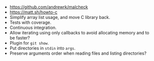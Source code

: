 - https://github.com/andrewrk/malcheck
- https://matt.sh/howto-c
- Simplify array list usage, and move C library back.
- Tests with coverage.
- Continuous integration.
- Allow iterating using only callbacks to avoid allocating memory and to be faster?
- Plugin for `git show`.
- Put directories in `stdin` into `args`.
- Preserve arguments order when reading files and listing directories?
